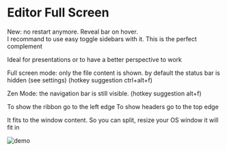 # Editor Full Screen

New: no restart anymore. Reveal bar on hover.   
I recommand to use easy toggle sidebars with it. This is the perfect complement

Ideal for presentations or to have a better perspective to work

Full screen mode: only the file content is shown. by default the status bar is hidden (see settings) (hotkey suggestion ctrl+alt+f)

Zen Mode: the navigation bar is still visible. (hotkey suggestion alt+f) 

To show the ribbon go to the left edge
To show headers go to the top edge

It fits to the window content. So you can split, resize your OS window it will fit in

![demo](fullscreen.gif)